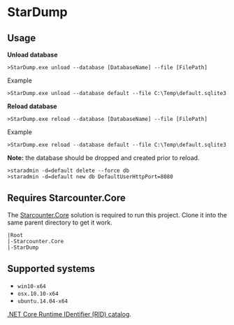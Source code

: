 # StarDump

## Usage

**Unload database**

```
>StarDump.exe unload --database [DatabaseName] --file [FilePath]
```

Example

```
>StarDump.exe unload --database default --file C:\Temp\default.sqlite3
```

**Reload database**

```
>StarDump.exe reload --database [DatabaseName] --file [FilePath]
```

Example

```
>StarDump.exe reload --database default --file C:\Temp\default.sqlite3
```

**Note:** the database should be dropped and created prior to reload.

```
>staradmin -d=default delete --force db
>staradmin -d=default new db DefaultUserHttpPort=8080
```

## Requires Starcounter.Core

The [Starcounter.Core](https://github.com/Starcounter/Starcounter.Core/) solution is required to run this project.
Clone it into the same parent directory to get it work.

```
|Root
|-Starcounter.Core
|-StarDump  
```

## Supported systems

- `win10-x64`
- `osx.10.10-x64`
- `ubuntu.14.04-x64`

[.NET Core Runtime IDentifier (RID) catalog](https://docs.microsoft.com/en-us/dotnet/articles/core/rid-catalog).